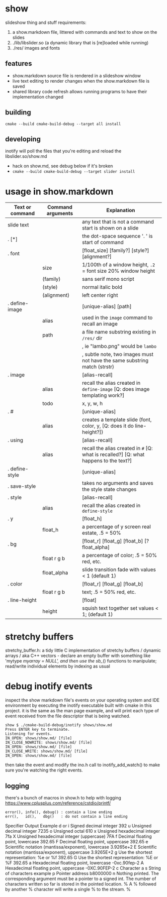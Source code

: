 # show
slideshow thing and stuff
requirements:
1. a show.markdown file, littered with commands and text to show on the slides
2. ./lib/libslider.so (a dynamic library that is [re]loaded while running)
3. ./res/ images and fonts

## features
- show.markdown source file is rendered in a slideshow window
- live text editing to render changes when the show.markdown file is saved
- shared library code refresh allows running programs to have their implementation changed

## building
    cmake --build cmake-build-debug --target all install

## developing
inotify will poll the files that you're editing and reload the libslider.so/show.md
- hack on show.md, see debug below if it's broken
- `cmake --build cmake-build-debug --target slider install`

# usage in show.markdown
| Text or command | Command arguments | Explanation       |
| --------------  | ----------------  | ----------------- |
| slide text      |               | any text that is not a command start is shown on a slide |
| . [*]           |               | the dot-space sequence '. ' is start of command |
| . font          |               | [float_size] [family?] [style?] [alignment?] |
|                 | size          | 1/100th of a window height, `.2` = font size 20% window height |
|                 | (family)      | sans serif mono script |
|                 | (style)       | normal italic bold |
|                 | (alignment)   | left center right |
| . define-image  |               | [unique-alias] [path] |
|                 | alias         | used in the `image` command to recall an image |
|                 | path          | a file name substring existing in `/res/` dir |
|                 |               | , ie "lambo.png" would be `lambo` |
|                 |               | , subtle note, two images must not have the same substring match (strstr) |
| . image         |               | [alias-recall] |
|                 | alias         | recall the alias created in `define-image` [Q: does image templating work?] |
|                 | todo          | x, y, w, h |
| . #             |               | [unique-alias] |
|                 | alias         | creates a template slide (font, color, y, [Q: does it do line-height?]) |
| . using         |               | [alias-recall] |
|                 | alias         | recall the alias created in `#` [Q: what is recalled?] [Q: what happens to the text?] |
| . define-style  |               | [unique-alias] |
| . save-style    |               | takes no arguments and saves the style state changes |                
| . style         |               | [alias-recall] |
|                 | alias         | recall the alias created in `define-style` |
| . y             |               | [float_h] |
|                 | float_h       | a percentage of y screen real estate, .5 = 50% |
| . bg            |               | [float_r] [float_g] [float_b] [? float_alpha] |
|                 | float r g b   | a percentage of color; .5 = 50% red, etc. |
|                 | float_alpha   | slide transition fade with values < 1 (default 1) |
| . color         |               | [float_r] [float_g] [float_b] |
|                 | float r g b   | text; .5 = 50% red, etc. |
| . line-height   |               | [float] |
|                 | height        | squish text together set values < 1; (default 1) |

# stretchy buffers
stretchy_buffer.h: a tidy little C implementation
of stretchy buffers / dynamic arrays / aka C++
vectors - declare an empty buffer with something
like 'mytype *myarray = NULL', and then use the
sb_*() functions to manipulate; read/write
individual elements by indexing as usual

# debug inotify events
inspect the show markdown file's events on your
operating system and IDE environment by executing
the inotify executable built with cmake in this
project. it is the same as the man page example,
and will print each type of event received from
the file descriptor that is being watched.

    show $ ./cmake-build-debug/inotify shows/show.md
    Press ENTER key to terminate.
    Listening for events.
    IN_OPEN: shows/show.md/ [file]
    IN_CLOSE_NOWRITE: shows/show.md/ [file]
    IN_OPEN: shows/show.md/ [file]
    IN_CLOSE_WRITE: shows/show.md/ [file]
    IN_OPEN: shows/show.md/ [file]

then take the event and modify the ino.h call to
inotify_add_watch() to make sure you're watching
the right events.

## logging
there's a bunch of macros in show.h to help with logging
https://www.cplusplus.com/reference/cstdio/printf/

    error(), info(), debug() : contain a line ending
    err(),   id(),   dbg()   : do not contain a line ending

Specifier    Output                                                                         Example
d or i       Signed decimal integer                                                         392
u            Unsigned decimal integer                                                       7235
o            Unsigned octal                                                                 610
x            Unsigned hexadecimal integer                                                   7fa
X            Unsigned hexadecimal integer (uppercase)                                       7FA
f            Decimal floating point, lowercase                                              392.65
F            Decimal floating point, uppercase                                              392.65
e            Scientific notation (mantissa/exponent), lowercase                             3.9265e+2
E            Scientific notation (mantissa/exponent), uppercase                             3.9265E+2
g            Use the shortest representation: %e or %f                                      392.65
G            Use the shortest representation: %E or %F                                      392.65
a            Hexadecimal floating point, lowercase                                          -0xc.90fep-2
A            Hexadecimal floating point, uppercase                                          -0XC.90FEP-2
c            Character                                                                      a
s            String of characters                                                           example
p            Pointer address                                                                b8000000
n            Nothing printed. The corresponding argument must be a pointer to a signed int.
             The number of characters written so far is stored in the pointed location.
%            A % followed by another % character will write a single % to the stream.       %
